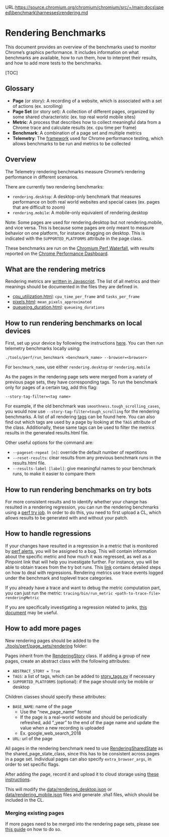 URL:https://source.chromium.org/chromium/chromium/src/+/main:docs\speed\benchmark\harnesses\rendering.md
# Rendering Benchmarks

This document provides an overview of the benchmarks used to monitor Chrome’s graphics performance. It includes information on what benchmarks are available, how to run them, how to interpret their results, and how to add more tests to the benchmarks.

[TOC]

## Glossary

-   **Page** (or story): A recording of a website, which is associated with a set of actions (ex. scrolling)
-   **Page Set** (or story set): A collection of different pages, organized by some shared characteristic (ex. top real world mobile sites)
-   **Metric**: A process that describes how to collect meaningful data from a Chrome trace and calculate results (ex. cpu time per frame)
-   **Benchmark**: A combination of a page set and multiple metrics
-   **Telemetry**: The [framework](https://github.com/catapult-project/catapult/blob/master/telemetry/README.md) used for Chrome performance testing, which allows benchmarks to be run and metrics to be collected

## Overview

The Telemetry rendering benchmarks measure Chrome’s rendering performance in different scenarios.

There are currently two rendering benchmarks:

-   `rendering.desktop`: A desktop-only benchmark that measures performance on both real world websites and special cases (ex. pages that are difficult to zoom)
-   `rendering.mobile`: A mobile-only equivalent of rendering.desktop

Note: Some pages are used for rendering.desktop but not rendering.mobile, and vice versa. This is because some pages are only meant to measure behavior on one platform, for instance dragging on desktop. This is indicated with the `SUPPORTED_PLATFORMS` attribute in the page class.

These benchmarks are run on the [Chromium Perf Waterfall](https://ci.chromium.org/p/chromium/g/chromium.perf/console), with results reported on the [Chrome Performance Dashboard](https://chromeperf.appspot.com/report).

## What are the  rendering metrics

Rendering metrics are [written in Javascript](https://cs.chromium.org/chromium/src/third_party/catapult/tracing/tracing/metrics/rendering/). The list of all metrics and their meanings should be documented in the files they are defined in.

-   [cpu\_utilization.html](https://cs.chromium.org/chromium/src/third_party/catapult/tracing/tracing/metrics/rendering/cpu_utilization.html): `cpu_time_per_frame` and `tasks_per_frame`
-   [pixels.html](https://cs.chromium.org/chromium/src/third_party/catapult/tracing/tracing/metrics/rendering/pixels.html): `mean_pixels_approximated`
-   [queueing\_duration.html](https://cs.chromium.org/chromium/src/third_party/catapult/tracing/tracing/metrics/rendering/queueing_duration.html): `queueing_durations`

## How to run rendering benchmarks on local devices

First, set up your device by following the instructions [here](https://chromium.googlesource.com/chromium/src/+/main/docs/speed/benchmark/telemetry_device_setup.md). You can then run telemetry benchmarks locally using:

`./tools/perf/run_benchmark <benchmark_name> --browser=<browser>`

For `benchmark_name`, use either `rendering.desktop` or `rendering.mobile`

As the pages in the rendering page sets were merged from a variety of previous page sets, they have corresponding tags. To run the benchmark only for pages of a certain tag, add this flag:

`--story-tag-filter=<tag name>`

For example, if the old benchmark was `smoothness.tough_scrolling_cases`, you would now use `--story-tag-filter=tough_scrolling` for the rendering benchmarks. A list of all rendering [tags](https://cs.chromium.org/chromium/src/tools/perf/page_sets/rendering/story_tags.py?dr&g=0) can be found here. You can also find out which tags are used by a page by looking at the `TAGS` attribute of the class. Additionally, these same tags can be used to filter the metrics results in the generated results.html file.

Other useful options for the command are:

-   `--pageset-repeat [n]`: override the default number of repetitions
-   `--reset-results`: clear results from any previous benchmark runs in the results.html file.
-   `--results-label [label]`: give meaningful names to your benchmark runs, to make it easier to compare them

## How to run rendering benchmarks on try bots

For more consistent results and to identify whether your change has resulted in a rendering regression, you can run the rendering benchmarks using a [perf try job](https://chromium.googlesource.com/chromium/src/+/main/docs/speed/perf_trybots.md). In order to do this, you need to first upload a CL, which allows results to be generated with and without your patch.

## How to handle regressions

If your changes have resulted in a regression in a metric that is monitored by [perf alerts](https://chromeperf.appspot.com/alerts?sortby=end_revision&sortdirection=down), you will be assigned to a bug. This will contain information about the specific metric and how much it was regressed, as well as a Pinpoint link that will help you investigate further. For instance, you will be able to obtain traces from the try bot runs. This [link](https://chromium.googlesource.com/chromium/src/+/main/docs/speed/addressing_performance_regressions.md) contains detailed steps on how to deal with regressions. Rendering metrics use trace events logged under the benchmark and toplevel trace categories.

If you already have a trace and want to debug the metric computation part, you can just run the metric:
`tracing/bin/run_metric <path-to-trace-file> renderingMetric`

If you are specifically investigating a regression related to janks, [this document](https://chromium.googlesource.com/chromium/src/+/main/docs/speed/debug-janks.md) may be useful.

## How to add more pages

New rendering pages should be added to the [./tools/perf/page_sets/rendering](https://cs.chromium.org/chromium/src/tools/perf/page_sets/rendering/?dr&g=0) folder:

Pages inherit from the [RenderingStory](https://cs.chromium.org/chromium/src/tools/perf/page_sets/rendering/rendering_story.py?dr&g=0) class. If adding a group of new pages, create an abstract class with the following attributes:

-   `ABSTRACT_STORY = True`
-   `TAGS`: a list of tags, which can be added to [story_tags.py](https://cs.chromium.org/chromium/src/tools/perf/page_sets/rendering/story_tags.py?dr&g=0) if necessary
-   `SUPPORTED_PLATFORMS` (optional): if the page should only be mobile or desktop

Children classes should specify these attributes:
-   `BASE_NAME`: name of the page
	- Use the “new_page_name” format
	- If the page is a real-world website and should be periodically refreshed, add “_year” to the end of the page name and update the value when a new recording is uploaded
	- Ex. google_web_search_2018
-   `URL`: url of the page

All pages in the rendering benchmark need to use [RenderingSharedState](https://cs.chromium.org/chromium/src/tools/perf/page_sets/rendering/rendering_shared_state.py?dr&g=0) as the shared_page_state_class, since this has to be consistent across pages in a page set. Individual pages can also specify `extra_browser_args`, in order to set specific flags.

After adding the page, record it and upload it to cloud storage using
[these instructions](https://source.chromium.org/chromium/chromium/src/+/main:tools/perf/recording_benchmarks.md).

This will modify the [data/rendering_desktop.json](https://cs.chromium.org/chromium/src/tools/perf/page_sets/data/rendering_desktop.json?type=cs&q=rendering_deskt&g=0&l=1) or [data/rendering_mobile.json](https://cs.chromium.org/chromium/src/tools/perf/page_sets/data/rendering_mobile.json?type=cs&g=0) files and generate .sha1 files, which should be included in the CL.

### Merging existing pages

If more pages need to be merged into the rendering page sets, please see [this guide](https://docs.google.com/document/d/19vUZCnJ0_5pfcwotl0ABTFGFIBc_CckNIyfE7Cs7I3o/edit#bookmark=id.w3jf2ip73aat) on how to do so.
